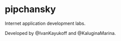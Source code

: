 # pipchansky

Internet application development labs.

Developed by @IvanKayukoff and @KaluginaMarina.

